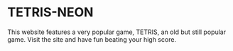 # TETRIS-NEON
This website features a very popular game, TETRIS, an old but still popular game. Visit the site and have fun beating your high score.
